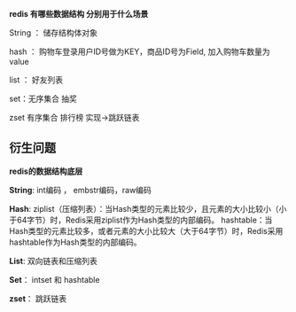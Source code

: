 **redis 有哪些数据结构 分别用于什么场景**

String ： 储存结构体对象

hash ： 购物车登录用户ID号做为KEY，商品ID号为Field, 加入购物车数量为value

list ： 好友列表

set：无序集合 抽奖

zset 有序集合 排行榜 实现->跳跃链表

## 衍生问题

**redis的数据结构底层**

 **String**: int编码 ， embstr编码，raw编码

**Hash**: ziplist（压缩列表）：当Hash类型的元素比较少，且元素的大小比较小（小于64字节）时，Redis采用ziplist作为Hash类型的内部编码。 hashtable：当Hash类型的元素比较多，或者元素的大小比较大（大于64字节）时，Redis采用hashtable作为Hash类型的内部编码。

**List**: 双向链表和压缩列表

**Set**： intset 和 hashtable

**zset**： 跳跃链表
